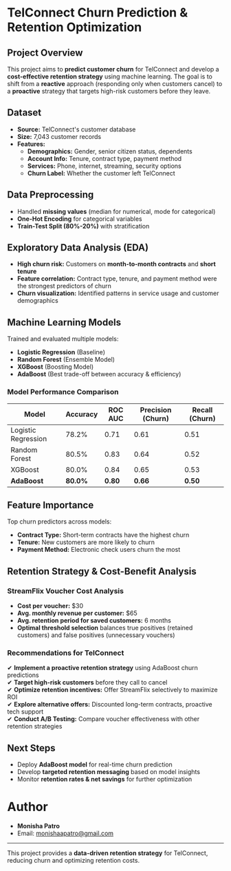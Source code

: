 # **TelConnect Churn Prediction & Retention Optimization**

## **Project Overview**
This project aims to **predict customer churn** for TelConnect and develop a **cost-effective retention strategy** using machine learning. The goal is to shift from a **reactive** approach (responding only when customers cancel) to a **proactive** strategy that targets high-risk customers before they leave.

## **Dataset**
- **Source:** TelConnect's customer database
- **Size:** 7,043 customer records
- **Features:**
  - **Demographics:** Gender, senior citizen status, dependents
  - **Account Info:** Tenure, contract type, payment method
  - **Services:** Phone, internet, streaming, security options
  - **Churn Label:** Whether the customer left TelConnect

## **Data Preprocessing**
- Handled **missing values** (median for numerical, mode for categorical)
- **One-Hot Encoding** for categorical variables
- **Train-Test Split (80%-20%)** with stratification

## **Exploratory Data Analysis (EDA)**
- **High churn risk:** Customers on **month-to-month contracts** and **short tenure**
- **Feature correlation:** Contract type, tenure, and payment method were the strongest predictors of churn
- **Churn visualization:** Identified patterns in service usage and customer demographics

## **Machine Learning Models**
Trained and evaluated multiple models:
- **Logistic Regression** (Baseline)
- **Random Forest** (Ensemble Model)
- **XGBoost** (Boosting Model)
- **AdaBoost** (Best trade-off between accuracy & efficiency)

### **Model Performance Comparison**
| Model              | Accuracy | ROC AUC | Precision (Churn) | Recall (Churn) |
|-------------------|----------|---------|------------------|--------------|
| Logistic Regression | 78.2%   | 0.71    | 0.61             | 0.51         |
| Random Forest      | 80.5%   | 0.83    | 0.64             | 0.52         |
| XGBoost           | 80.0%   | 0.84    | 0.65             | 0.53         |
| **AdaBoost**      | **80.0%** | **0.80** | **0.66**         | **0.50**     |

## **Feature Importance**
Top churn predictors across models:
- **Contract Type:** Short-term contracts have the highest churn
- **Tenure:** New customers are more likely to churn
- **Payment Method:** Electronic check users churn the most

## **Retention Strategy & Cost-Benefit Analysis**
### **StreamFlix Voucher Cost Analysis**
- **Cost per voucher:** $30
- **Avg. monthly revenue per customer:** $65
- **Avg. retention period for saved customers:** 6 months
- **Optimal threshold selection** balances true positives (retained customers) and false positives (unnecessary vouchers)

### **Recommendations for TelConnect**
✔ **Implement a proactive retention strategy** using AdaBoost churn predictions  
✔ **Target high-risk customers** before they call to cancel  
✔ **Optimize retention incentives:** Offer StreamFlix selectively to maximize ROI  
✔ **Explore alternative offers:** Discounted long-term contracts, proactive tech support  
✔ **Conduct A/B Testing:** Compare voucher effectiveness with other retention strategies  

## **Next Steps**
- Deploy **AdaBoost model** for real-time churn prediction
- Develop **targeted retention messaging** based on model insights
- Monitor **retention rates & net savings** for further optimization

# **Author**
- **Monisha Patro**  
- Email: monishaapatro@gmail.com  

---
This project provides a **data-driven retention strategy** for TelConnect, reducing churn and optimizing retention costs. 
